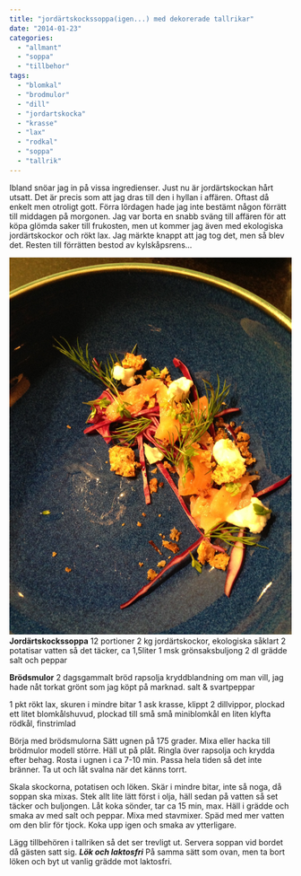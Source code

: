 ```yaml
---
title: "jordärtskockssoppa(igen...) med dekorerade tallrikar"
date: "2014-01-23"
categories: 
  - "allmant"
  - "soppa"
  - "tillbehor"
tags: 
  - "blomkal"
  - "brodmulor"
  - "dill"
  - "jordartskocka"
  - "krasse"
  - "lax"
  - "rodkal"
  - "soppa"
  - "tallrik"
---
```


Ibland snöar jag in på vissa ingredienser. Just nu är jordärtskockan hårt utsatt. Det är precis som att jag dras till den i hyllan i affären. Oftast då enkelt men otroligt gott. Förra lördagen hade jag inte bestämt någon förrätt till middagen på morgonen. Jag var borta en snabb sväng till affären för att köpa glömda saker till frukosten, men ut kommer jag även med ekologiska jordärtskockor och rökt lax. Jag märkte knappt att jag tog det, men så blev det. Resten till förrätten bestod av kylskåpsrens...  
  
![20140123-172355.jpg](/static/img/20140123-172355.jpg)
**Jordärtskockssoppa** 12 portioner 2 kg jordärtskockor, ekologiska såklart 2 potatisar vatten så det täcker, ca 1,5liter 1 msk grönsaksbuljong 2 dl grädde salt och peppar

**Brödsmulor** 2 dagsgammalt bröd rapsolja kryddblandning om man vill, jag hade nåt torkat grönt som jag köpt på marknad. salt & svartpeppar

1 pkt rökt lax, skuren i mindre bitar 1 ask krasse, klippt 2 dillvippor, plockad ett litet blomkålshuvud, plockad till små små miniblomkål en liten klyfta rödkål, finstrimlad

Börja med brödsmulorna Sätt ugnen på 175 grader. Mixa eller hacka till brödmulor modell större. Häll ut på plåt. Ringla över rapsolja och krydda efter behag. Rosta i ugnen i ca 7-10 min. Passa hela tiden så det inte bränner. Ta ut och låt svalna när det känns torrt.

Skala skockorna, potatisen och löken. Skär i mindre bitar, inte så noga, då soppan ska mixas. Stek allt lite lätt först i olja, häll sedan på vatten så set täcker och buljongen. Låt koka sönder, tar ca 15 min, max. Häll i grädde och smaka av med salt och peppar. Mixa med stavmixer. Späd med mer vatten om den blir för tjock. Koka upp igen och smaka av ytterligare.

Lägg tillbehören i tallriken så det ser trevligt ut. Servera soppan vid bordet då gästen satt sig. _**Lök och laktosfri**_ På samma sätt som ovan, men ta bort löken och byt ut vanlig grädde mot laktosfri.
